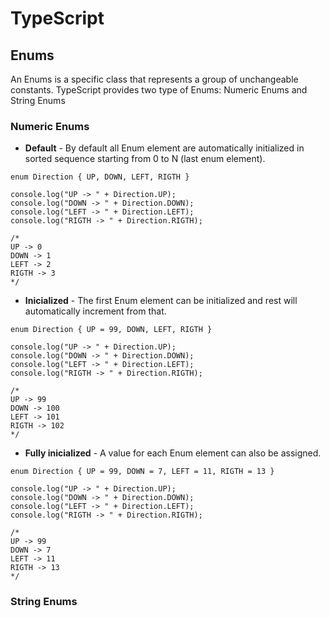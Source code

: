 # TypeScript

## Enums

An Enums is a specific class that represents a group of unchangeable constants. TypeScript provides two type of Enums: Numeric Enums and String Enums

### Numeric Enums

* **Default** - By default all Enum element are automatically initialized in sorted sequence starting from 0 to N (last enum element).

```
enum Direction { UP, DOWN, LEFT, RIGTH }

console.log("UP -> " + Direction.UP);
console.log("DOWN -> " + Direction.DOWN);
console.log("LEFT -> " + Direction.LEFT);
console.log("RIGTH -> " + Direction.RIGTH);

/*
UP -> 0
DOWN -> 1
LEFT -> 2
RIGTH -> 3
*/
```

* **Inicialized** - The first Enum element can be initialized and rest will automatically increment from that.

```
enum Direction { UP = 99, DOWN, LEFT, RIGTH }

console.log("UP -> " + Direction.UP);
console.log("DOWN -> " + Direction.DOWN);
console.log("LEFT -> " + Direction.LEFT);
console.log("RIGTH -> " + Direction.RIGTH);

/*
UP -> 99
DOWN -> 100
LEFT -> 101
RIGTH -> 102
*/
```

* **Fully inicialized** - A value for each Enum element can also be assigned.

```
enum Direction { UP = 99, DOWN = 7, LEFT = 11, RIGTH = 13 }

console.log("UP -> " + Direction.UP);
console.log("DOWN -> " + Direction.DOWN);
console.log("LEFT -> " + Direction.LEFT);
console.log("RIGTH -> " + Direction.RIGTH);

/*
UP -> 99
DOWN -> 7
LEFT -> 11
RIGTH -> 13
*/
```

### String Enums

<!--
# TypeScript
## Enums
### Numeric Enums
#### Fully inicialized
----------------------------------------------

# TypeScript
## Enums
### Numeric Enums
#### Default
#### Inicialized
#### Fully inicialized
### String Enums
-->
